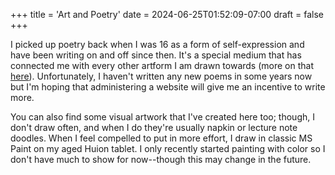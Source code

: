 +++
title = 'Art and Poetry'
date = 2024-06-25T01:52:09-07:00
draft = false
+++

I picked up poetry back when I was 16 as a form of self-expression and have been writing on and off since then. It's a special medium that has connected me with every other artform I am drawn towards (more on that [here](https://aaronmachuca.com/musings/on-art-and-poetry/)). Unfortunately, I haven't written any new poems in some years now but I'm hoping that administering a website will give me an incentive to write more.

You can also find some visual artwork that I've created here too; though, I don't draw often, and when I do they're usually napkin or lecture note doodles. When I feel compelled to put in more effort, I draw in classic MS Paint on my aged Huion tablet. I only recently started painting with color so I don't have much to show for now--though this may change in the future.


